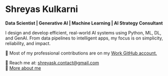# Shreyas Kulkarni

**Data Scientist | Generative AI | Machine Learning | AI Strategy Consultant**

I design and develop efficient, real-world AI systems using Python, ML, DL, and GenAI. From data pipelines to intelligent apps, my focus is on simplicity, reliability, and impact.

🚀 Most of my professional contributions are on my [Work GitHub account.](https://github.com/shreyas-indium)

📧 Reach me at: shreyask.contact@gmail.com  
🔗 [More about me](https://helloshreyas.com/bio)
